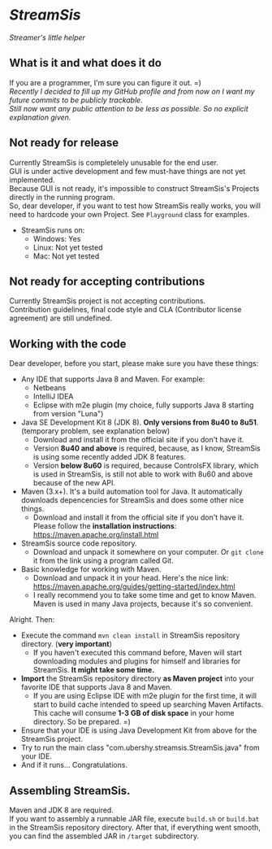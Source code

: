 *StreamSis*
==============
*Streamer's little helper*

What is it and what does it do
--------------
If you are a programmer, I'm sure you can figure it out. =)  
*Recently I decided to fill up my GitHub profile and from now on I want my future commits to be publicly trackable.  
Still now want any public attention to be less as possible. So no explicit explanation given.*

Not ready for release
--------------
Currently StreamSis is completelely unusable for the end user.  
GUI is under active development and few must-have things are not yet implemented.  
Because GUI is not ready, it's impossible to construct StreamSis's Projects directly in the running program.  
So, dear developer, if you want to test how StreamSis really works, you will need to hardcode your own Project. See ```Playground``` class for examples.  
- StreamSis runs on:
  - Windows: Yes
  - Linux: Not yet tested
  - Mac: Not yet tested

Not ready for accepting contributions
--------------
Currently StreamSis project is not accepting contributions.  
Contribution guidelines, final code style and CLA (Contributor license agreement) are still undefined.  

Working with the code
--------------
Dear developer, before you start, please make sure you have these things:
- Any IDE that supports Java 8 and Maven. For example:
  - Netbeans
  - IntelliJ IDEA
  - Eclipse with m2e plugin (my choice, fully supports Java 8 starting from version "Luna")
- Java SE Development Kit 8 (JDK 8). **Only versions from 8u40 to 8u51**. (temporary problem, see explanation below)
  - Download and install it from the official site if you don't have it. 
  - Version **8u40 and above** is required, because, as I know, StreamSis is using some recently added JDK 8 features.
  - Version **below 8u60** is required, because ControlsFX library, which is used in StreamSis, is still not able to work with 8u60 and above because of the new API.
- Maven (3.x+). It's a build automation tool for Java. It automatically downloads depencencies for StreamSis and does some other nice things.
  - Download and install it from the official site if you don't have it. Please follow the **installation instructions**: https://maven.apache.org/install.html
- StreamSis source code repository. 
  - Download and unpack it somewhere on your computer. Or ```git clone``` it from the link using a program called Git.
- Basic knowledge for working with Maven.
  - Download and unpack it in your head. Here's the nice link: https://maven.apache.org/guides/getting-started/index.html
  - I really recommend you to take some time and get to know Maven. Maven is used in many Java projects, because it's so convenient.

Alright. Then:
- Execute the command ```mvn clean install``` in StreamSis repository directory. (**very important**) 
  - If you haven't executed this command before, Maven will start downloading modules and plugins for himself and libraries for StreamSis. **It might take some time.** 
- **Import** the StreamSis repository directory **as Maven project** into your favorite IDE that supports Java 8 and Maven. 
  - If you are using Eclipse IDE with m2e plugin for the first time, it will start to build cache intended to speed up searching Maven Artifacts. This cache will consume **1-3 GB of disk space** in your home directory. So be prepared. =)
- Ensure that your IDE is using Java Development Kit from above for the StreamSis project.
- Try to run the main class "com.ubershy.streamsis.StreamSis.java" from your IDE.
- And if it runs... Congratulations.

Assembling StreamSis.
--------------
Maven and JDK 8 are required.  
If you want to assembly a runnable JAR file, execute ```build.sh``` or ```build.bat``` in the StreamSis repository directory. After that, if everything went smooth, you can find the assembled JAR in ```/target``` subdirectory.